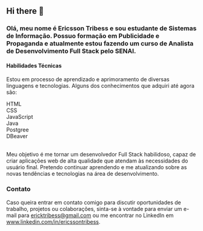 ## Hi there 👋

### Olá, meu nome é Ericsson Tribess e sou estudante de Sistemas de Informação. Possuo formação em Publicidade e Propaganda e atualmente estou fazendo um curso de Analista de Desenvolvimento Full Stack pelo SENAI.

#### Habilidades Técnicas
Estou em processo de aprendizado e aprimoramento de diversas linguagens e tecnologias. Alguns dos conhecimentos que adquiri até agora são:</br>

HTML </br>
CSS</br>
JavaScript</br>
Java</br>
Postgree</br>
DBeaver</br>
</br>

Meu objetivo é me tornar um desenvolvedor Full Stack habilidoso, capaz de criar aplicações web de alta qualidade que atendam às necessidades do usuário final. Pretendo continuar aprendendo e me atualizando sobre as novas tendências e tecnologias na área de desenvolvimento.

### Contato
Caso queira entrar em contato comigo para discutir oportunidades de trabalho, projetos ou colaborações, sinta-se à vontade para enviar um e-mail para ericktribess@gmail.com ou me encontrar no LinkedIn em www.linkedin.com/in/ericssontribess.

